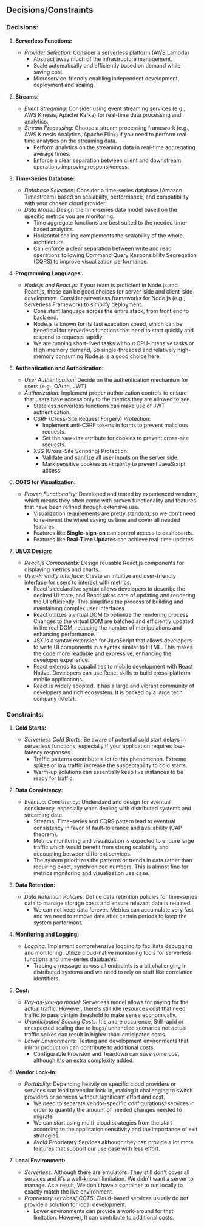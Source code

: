 ## Decisions/Constraints

### Decisions:

1. **Serverless Functions:**
   - *Provider Selection:* Consider a serverless platform (AWS Lambda)
      - Abstract away much of the infrastructure management.
      - Scale automatically and efficiently based on demand while saving cost.
      - Microservice-friendly enabling independent development, deployment and scaling.

2. **Streams:**
   - *Event Streaming:* Consider using event streaming services (e.g., AWS Kinesis, Apache Kafka) for real-time data processing and analytics.
   - *Stream Processing:* Choose a stream processing framework (e.g., AWS Kinesis Analytics, Apache Flink) if you need to perform real-time analytics on the streaming data.
      - Perform analytics on the streaming data in real-time aggregating average times.
      - Enforce a clear separation between client and downstream operations improving responsiveness.

3. **Time-Series Database:**
   - *Database Selection:* Consider a time-series database (Amazon Timestream) based on scalability, performance, and compatibility with your chosen cloud provider.
   - *Data Model:* Design the time-series data model based on the specific metrics you are monitoring.
      - Time aggregate functions are best suited to the needed time-based analytics.
      - Horizontal scaling complements the scalability of the whole archtiecture.
      - Can enforce a clear separation between write and read operations following Command Query Responsibility Segregation (CQRS) to improve visualization performance.

4. **Programming Languages:**
   - *Node.js and React.js:* If your team is proficient in Node.js and React.js, these can be good choices for server-side and client-side development. Consider serverless frameworks for Node.js (e.g., Serverless Framework) to simplify deployment.
      - Consistent language across the entire stack, from front end to back end.
      - Node.js is known for its fast execution speed, which can be beneficial for serverless functions that need to start quickly and respond to requests rapidly.
      - We are running short-lived tasks without CPU-intensive tasks or High-memory demand, So single-threaded and relatively high-memory consuming Node.js is a good choice here.

5. **Authentication and Authorization:**
   - *User Authentication:* Decide on the authentication mechanism for users (e.g., OAuth, JWT).
   - *Authorization:* Implement proper authorization controls to ensure that users have access only to the metrics they are allowed to see.
      - Stateless serverless functions can make use of JWT authentication.
      - CSRF (Cross-Site Request Forgery) Protection:
         - Implement anti-CSRF tokens in forms to prevent malicious requests.
         - Set the `SameSite` attribute for cookies to prevent cross-site requests.
      - XSS (Cross-Site Scripting) Protection:
         - Validate and sanitize all user inputs on the server side.
         - Mark sensitive cookies as `HttpOnly` to prevent JavaScript access.

6. **COTS for Visualization:**
    - *Proven Functionality:* Developed and tested by experienced vendors, which means they often come with proven functionality and features that have been refined through extensive use.
        - Visualization requirements are pretty standard, so we don't need to re-invent the wheel saving us time and cover all needed features.
        - Features like **Single-sign-on** can control access to dashboards.
        - Features like **Real-Time Updates** can achieve real-time updates.

7. **UI/UX Design:**
   - *React.js Components:* Design reusable React.js components for displaying metrics and charts.
   - *User-Friendly Interface:* Create an intuitive and user-friendly interface for users to interact with metrics.
        - React's declarative syntax allows developers to describe the desired UI state, and React takes care of updating and rendering the UI efficiently. This simplifies the process of building and maintaining complex user interfaces.
        - React utilizes a virtual DOM to optimize the rendering process. Changes to the virtual DOM are batched and efficiently updated in the real DOM, reducing the number of manipulations and enhancing performance.
        - JSX is a syntax extension for JavaScript that allows developers to write UI components in a syntax similar to HTML. This makes the code more readable and expressive, enhancing the developer experience.
        - React extends its capabilities to mobile development with React Native. Developers can use React skills to build cross-platform mobile applications.
        - React is widely adopted. It has a large and vibrant community of developers and rich ecosystem. It is backed by a large tech company (Meta).

### Constraints:

1. **Cold Starts:**
   - *Serverless Cold Starts:* Be aware of potential cold start delays in serverless functions, especially if your application requires low-latency responses.
        - Traffic patterns contribute a lot to this phenomenon. Extreme spikes or low traffic increase the susceptability to cold starts.
        - Warm-up solutions can essentially keep live instances to be ready for traffic.

2. **Data Consistency:**
   - *Eventual Consistency:* Understand and design for eventual consistency, especially when dealing with distributed systems and streaming data.
        - Streams, Time-series and CQRS pattern lead to eventual consistency in favor of fault-tolerance and availability (CAP theorem).
        - Metrics monitoring and visualization is expected to endure large traffic which would benefit from strong scalability and decoupling between different services.
        - The system prioritizes the patterns or trends in data rather than requiring exact, synchronized numbers. This is almost fine for metrics monitoring and visualization use case.

3. **Data Retention:**
   - *Data Retention Policies:* Define data retention policies for time-series data to manage storage costs and ensure relevant data is retained.
        - We can not keep data forever. Metrics can accumulate very fast and we need to remove data after certain periods to keep the system performant.

4. **Monitoring and Logging:**
   - *Logging:* Implement comprehensive logging to facilitate debugging and monitoring. Utilize cloud-native monitoring tools for serverless functions and time-series databases.
        - Tracing a message across all endpoints is a bit challenging in distributed systems and we need to rely on stuff like correlation identifiers.

5. **Cost:**
   - *Pay-as-you-go model:* Serverless model allows for paying for the actual traffic. However, there's still idle resources cost that need traffic to pass certain threshold to make sense economically.
   - *Unanticipated Scaling Costs:* It's a rare occurence, Still rapid or unexpected scaling due to bugs/ unhandled scenarios not actual traffic spikes can result in higher-than-anticipated costs.
   - *Lower Environments:* Testing and development environments that mirror production can contribute to additional costs.
        - Configurable Provision and Teardown can save some cost although it's an extra complexity added.   

6. **Vendor Lock-In:**
   - *Portability:* Depending heavily on specific cloud providers or services can lead to vendor lock-in, making it challenging to switch providers or services without significant effort and cost.
        - We need to separate vendor-specific configurations/ services in order to quantify the amount of needed changes needed to migrate.
        - We can start using multi-cloud strategies from the start according to the application sensitivity and the importance of exit strategies.
        - Avoid Proprietary Services although they can provide a lot more features that support our use case with less effort.

7. **Local Environment:**
   - *Serverless:* Although there are emulators. They still don't cover all services and it's a well-known limitation. We didn't want a server to manage. As a result, We don't have a container to run locally to exactly match the live environment.
   - *Proprietary services/ COTS:* Cloud-based services usually do not provide a solution for local development.
        - Lower environments can provide a work-around for that limitation. However, It can contribute to additional costs.


